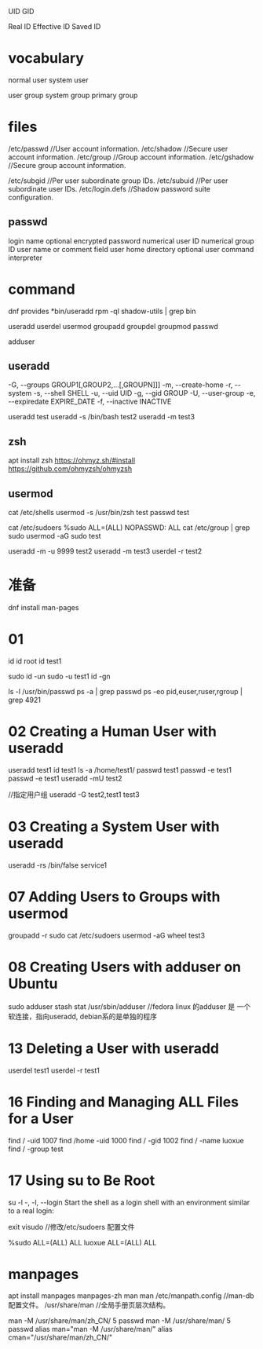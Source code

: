 UID
GID

Real ID
Effective ID
Saved ID

# vocabulary
normal user
system user

user group
system group
primary group

# files
/etc/passwd      //User account information.
/etc/shadow         //Secure user account information.
/etc/group       //Group account information.
/etc/gshadow      //Secure group account information.

/etc/subgid     //Per user subordinate group IDs.
/etc/subuid      //Per user subordinate user IDs.
/etc/login.defs //Shadow password suite configuration.

## passwd
login name
optional encrypted password
numerical user ID
numerical group ID
user name or comment field
user home directory
optional user command interpreter

# command
dnf provides *bin/useradd
rpm -ql shadow-utils  | grep bin

useradd
userdel
usermod
groupadd
groupdel
groupmod
passwd

adduser

## useradd
-G, --groups GROUP1[,GROUP2,...[,GROUPN]]]
-m, --create-home
-r, --system
-s, --shell SHELL
-u, --uid UID
-g, --gid GROUP
-U, --user-group
-e, --expiredate EXPIRE_DATE
-f, --inactive INACTIVE

useradd test
useradd -s /bin/bash test2
useradd -m test3

## zsh
apt install zsh
https://ohmyz.sh/#install
https://github.com/ohmyzsh/ohmyzsh

## usermod
cat /etc/shells
usermod -s /usr/bin/zsh test
passwd test

cat /etc/sudoers
%sudo ALL=(ALL) NOPASSWD: ALL
cat /etc/group | grep sudo
usermod -aG sudo test

useradd -m -u 9999 test2
useradd -m test3
userdel -r test2





# 准备
dnf install man-pages

# 01
id
id root
id test1

sudo id -un
sudo -u test1 id -gn

ls -l /usr/bin/passwd
ps -a | grep passwd
ps -eo pid,euser,ruser,rgroup | grep 4921


# 02 Creating a Human User with useradd
useradd test1
id test1
ls -a /home/test1/
passwd test1
passwd -e test1
passwd -e test1
useradd -mU test2

//指定用户组
useradd -G test2,test1 test3

# 03 Creating a System User with useradd
useradd -rs /bin/false service1


# 07 Adding Users to Groups with usermod
groupadd -r sudo
cat /etc/sudoers
usermod -aG wheel test3


# 08 Creating Users with adduser on Ubuntu
sudo adduser stash
stat /usr/sbin/adduser //fedora linux 的adduser 是 一个软连接，指向useradd, debian系的是单独的程序

# 13 Deleting a User with useradd
userdel test1
userdel -r test1


# 16 Finding and Managing ALL Files for a User
find / -uid 1007
find /home -uid 1000
find / -gid 1002
find / -name luoxue
find / -group test

# 17 Using su to Be Root
su -l
    -, -l, --login
        Start  the shell as a login shell with an environment similar to a real login:

exit
visudo //修改/etc/sudoers 配置文件

%sudo ALL=(ALL) ALL
luoxue  ALL=(ALL) ALL


# manpages
apt install manpages manpages-zh
man man
 /etc/manpath.config    //man-db 配置文件。
/usr/share/man  //全局手册页层次结构。

man -M /usr/share/man/zh_CN/ 5 passwd
man -M /usr/share/man/ 5 passwd
alias man="man -M /usr/share/man/"
alias cman="/usr/share/man/zh_CN/"



